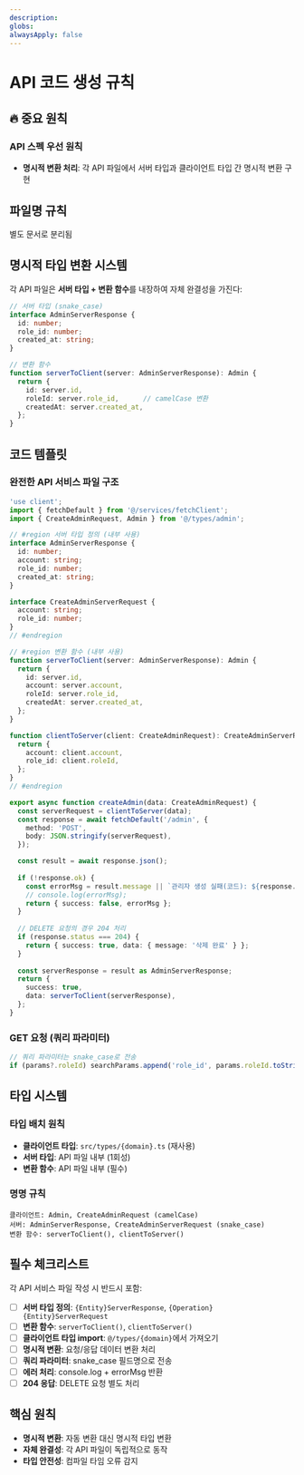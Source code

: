 ```yaml
---
description: 
globs: 
alwaysApply: false
---
```

# API 코드 생성 규칙

## 🔥 중요 원칙

### **API 스펙 우선 원칙**
- **명시적 변환 처리**: 각 API 파일에서 서버 타입과 클라이언트 타입 간 명시적 변환 구현

## 파일명 규칙

별도 문서로 분리됨

## 명시적 타입 변환 시스템

각 API 파일은 **서버 타입 + 변환 함수**를 내장하여 자체 완결성을 가진다:

```typescript
// 서버 타입 (snake_case)
interface AdminServerResponse {
  id: number;
  role_id: number;
  created_at: string;
}

// 변환 함수
function serverToClient(server: AdminServerResponse): Admin {
  return {
    id: server.id,
    roleId: server.role_id,      // camelCase 변환
    createdAt: server.created_at,
  };
}
```

## 코드 템플릿

### 완전한 API 서비스 파일 구조
```typescript
'use client';
import { fetchDefault } from '@/services/fetchClient';
import { CreateAdminRequest, Admin } from '@/types/admin';

// #region 서버 타입 정의 (내부 사용)
interface AdminServerResponse {
  id: number;
  account: string;
  role_id: number;
  created_at: string;
}

interface CreateAdminServerRequest {
  account: string;
  role_id: number;
}
// #endregion

// #region 변환 함수 (내부 사용)
function serverToClient(server: AdminServerResponse): Admin {
  return {
    id: server.id,
    account: server.account,
    roleId: server.role_id,
    createdAt: server.created_at,
  };
}

function clientToServer(client: CreateAdminRequest): CreateAdminServerRequest {
  return {
    account: client.account,
    role_id: client.roleId,
  };
}
// #endregion

export async function createAdmin(data: CreateAdminRequest) {
  const serverRequest = clientToServer(data);
  const response = await fetchDefault('/admin', {
    method: 'POST',
    body: JSON.stringify(serverRequest),
  });

  const result = await response.json();
  
  if (!response.ok) {
    const errorMsg = result.message || `관리자 생성 실패(코드): ${response.status}`;
    // console.log(errorMsg);
    return { success: false, errorMsg };
  }
  
  // DELETE 요청의 경우 204 처리
  if (response.status === 204) {
    return { success: true, data: { message: '삭제 완료' } };
  }
  
  const serverResponse = result as AdminServerResponse;
  return {
    success: true,
    data: serverToClient(serverResponse),
  };
}
```

### GET 요청 (쿼리 파라미터)
```typescript
// 쿼리 파라미터는 snake_case로 전송
if (params?.roleId) searchParams.append('role_id', params.roleId.toString());
```



## 타입 시스템

### 타입 배치 원칙
- **클라이언트 타입**: `src/types/{domain}.ts` (재사용)
- **서버 타입**: API 파일 내부 (1회성)
- **변환 함수**: API 파일 내부 (필수)

### 명명 규칙
```
클라이언트: Admin, CreateAdminRequest (camelCase)
서버: AdminServerResponse, CreateAdminServerRequest (snake_case)
변환 함수: serverToClient(), clientToServer()
```

## 필수 체크리스트

각 API 서비스 파일 작성 시 반드시 포함:

- [ ] **서버 타입 정의**: `{Entity}ServerResponse`, `{Operation}{Entity}ServerRequest`
- [ ] **변환 함수**: `serverToClient()`, `clientToServer()`  
- [ ] **클라이언트 타입 import**: `@/types/{domain}`에서 가져오기
- [ ] **명시적 변환**: 요청/응답 데이터 변환 처리
- [ ] **쿼리 파라미터**: snake_case 필드명으로 전송
- [ ] **에러 처리**: console.log + errorMsg 반환
- [ ] **204 응답**: DELETE 요청 별도 처리

## 핵심 원칙

- **명시적 변환**: 자동 변환 대신 명시적 타입 변환
- **자체 완결성**: 각 API 파일이 독립적으로 동작
- **타입 안전성**: 컴파일 타임 오류 감지
